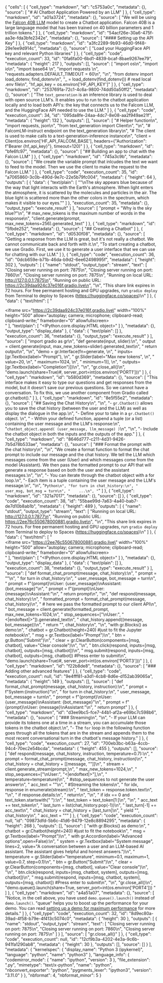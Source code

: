 {
 "cells": [
  {
   "cell_type": "markdown",
   "id": "c5753a0c",
   "metadata": {},
   "source": [
    "# AI Chatbot Application Powered by an LLM"
   ]
  },
  {
   "cell_type": "markdown",
   "id": "a01a3724",
   "metadata": {},
   "source": [
    "We will be using the [Falcon 40B LLM](https://falconllm.tii.ae/falcon.html) model to create a Chatbot application. Falcon 40B is a large language model that has been trained on 40 billion parameters and 1 trillion tokens."
   ]
  },
  {
   "cell_type": "markdown",
   "id": "54acf26e-30a6-475f-aa3e-fda3bfe2342e",
   "metadata": {},
   "source": [
    "#### Setting up the API Key"
   ]
  },
  {
   "cell_type": "markdown",
   "id": "a3fc2289-9b93-46d0-9f48-29e1ee9d914c",
   "metadata": {},
   "source": [
    "Load your HuggingFace API key and relevant Python libraries"
   ]
  },
  {
   "cell_type": "code",
   "execution_count": 33,
   "id": "0fa6fa00-6bd1-4839-bcaf-8bae9267ee79",
   "metadata": {
    "height": 217
   },
   "outputs": [],
   "source": [
    "import os\n",
    "import io\n",
    "import base64 \n",
    "import requests \n",
    "requests.adapters.DEFAULT_TIMEOUT = 60\n",
    "\n",
    "from dotenv import load_dotenv, find_dotenv\n",
    "_ = load_dotenv(find_dotenv()) # read local .env file\n",
    "hf_api_key = os.environ['HF_API_KEY']"
   ]
  },
  {
   "cell_type": "markdown",
   "id": "2537691a-72c1-4c6a-9800-74dd50a50ff2",
   "metadata": {},
   "source": [
    "The ```text_generation``` is an inference library is used to deal with open source LLM's. It enables you to run to the chatbot application locally and to load both API's: the key that connects us to the Falcom LLM, and the HuggingFace API needed to use the LLM."
   ]
  },
  {
   "cell_type": "code",
   "execution_count": 34,
   "id": "095da8fe-24aa-4dc7-8e08-aa2f949ae21f",
   "metadata": {
    "height": 132
   },
   "outputs": [],
   "source": [
    "# Helper function\n",
    "import requests, json\n",
    "from text_generation import Client\n",
    "\n",
    "# FalcomLM-instruct endpoint on the text_generation library\n",
    "# The client is used to make calls to a text-generation-inference instance\n",
    "client = Client(os.environ['HF_API_FALCOM_BASE'], headers={\"Authorization\": f\"Bearer {hf_api_key}\"}, timeout=120)"
   ]
  },
  {
   "cell_type": "markdown",
   "id": "bfe6fc97",
   "metadata": {},
   "source": [
    "## Building an app to chat with the Falcon LLM"
   ]
  },
  {
   "cell_type": "markdown",
   "id": "745a3c9b",
   "metadata": {},
   "source": [
    "We create the variable prompt that inlcudes the text we want to feed to the model.  Then we use the client to make the request to the Falcon LLM."
   ]
  },
  {
   "cell_type": "code",
   "execution_count": 35,
   "id": "a7065860-3c0b-490d-9e7c-22e5b79fc004",
   "metadata": {
    "height": 64
   },
   "outputs": [
    {
     "data": {
      "text/plain": [
       "\"\\nThe sky appears blue because of the way that light interacts with the Earth's atmosphere. When light enters the atmosphere, it is scattered by the molecules and particles in the air. The blue light is scattered more than the other colors in the spectrum, which makes it visible to our eyes.\""
      ]
     },
     "execution_count": 35,
     "metadata": {},
     "output_type": "execute_result"
    }
   ],
   "source": [
    "prompt = \"Why is the sky blue?\"\n",
    "# max_new_tokens is the maxinum number of words in the response\n",
    "client.generate(prompt, max_new_tokens=256).generated_text"
   ]
  },
  {
   "cell_type": "markdown",
   "id": "5fbde252",
   "metadata": {},
   "source": [
    "## Creating a Chatbot"
   ]
  },
  {
   "cell_type": "markdown",
   "id": "d0530f08",
   "metadata": {},
   "source": [
    "Getting a response from the LLM is great, but it's not really a chatbot. We cannot communicate back and forth with it.\n",
    "To start creating a chatbot, we use Gradio.  First, we use it to generate a user interface that we can use for chatting with our LLM."
   ]
  },
  {
   "cell_type": "code",
   "execution_count": 36,
   "id": "0dcb659e-b71b-46da-b9d2-6ee62498995f",
   "metadata": {
    "height": 302
   },
   "outputs": [
    {
     "name": "stdout",
     "output_type": "stream",
     "text": [
      "Closing server running on port: 7875\n",
      "Closing server running on port: 7860\n",
      "Closing server running on port: 7875\n",
      "Running on local URL:  http://127.0.0.1:7875\n",
      "Running on public URL: https://2c39daa924c37e016f.gradio.live\n",
      "\n",
      "This share link expires in 72 hours. For free permanent hosting and GPU upgrades, run `gradio deploy` from Terminal to deploy to Spaces (https://huggingface.co/spaces)\n"
     ]
    },
    {
     "data": {
      "text/html": [
       "<div><iframe src=\"https://2c39daa924c37e016f.gradio.live\" width=\"100%\" height=\"500\" allow=\"autoplay; camera; microphone; clipboard-read; clipboard-write;\" frameborder=\"0\" allowfullscreen></iframe></div>"
      ],
      "text/plain": [
       "<IPython.core.display.HTML object>"
      ]
     },
     "metadata": {},
     "output_type": "display_data"
    },
    {
     "data": {
      "text/plain": []
     },
     "execution_count": 36,
     "metadata": {},
     "output_type": "execute_result"
    }
   ],
   "source": [
    "import gradio as gr\n",
    "def generate(input, slider):\n",
    "    output = client.generate(input, max_new_tokens=slider).generated_text\n",
    "    return output\n",
    "\n",
    "demo = gr.Interface(fn=generate, \n",
    "                    inputs=[gr.Textbox(label=\"Prompt\"), \n",
    "                            gr.Slider(label=\"Max new tokens\", \n",
    "                                      value=20,  \n",
    "                                      maximum=1024, \n",
    "                                      minimum=1)], \n",
    "                    outputs=[gr.Textbox(label=\"Completion\")])\n",
    "\n",
    "gr.close_all()\n",
    "demo.launch(share=True)#, server_port=int(os.environ['PORT1']))"
   ]
  },
  {
   "cell_type": "markdown",
   "id": "b580d369",
   "metadata": {},
   "source": [
    "This interface makes it easy to type our questions and get responses from the model, but it doesn't save our previous questions. So we cannot have a conversation. To fix this, we use another component from Gradio called gr.chatbot()."
   ]
  },
  {
   "cell_type": "markdown",
   "id": "8e5f55e2",
   "metadata": {},
   "source": [
    "## Saving the Chat History\n",
    "\n",
    "- `gr.Chatbot()` allows you to save the chat history (between the user and the LLM) as well as display the dialogue in the app.\n",
    "- Define your  to take in a `gr.Chatbot()` object.  \n",
    "  - Within your defined function, append a tuple (or a list) containing the user message and the LLM's response:\n",
    "`chatbot_object.append( (user_message, llm_message) )`\n",
    "\n",
    "- Include the chatbot object in both the inputs and the outputs of the app."
   ]
  },
  {
   "cell_type": "markdown",
   "id": "8646d777-c211-4d31-9426-7b5d78b533ae",
   "metadata": {},
   "source": [
    "### Format the prompt with the chat history\n",
    "\n",
    "We create a format function to format the chat prompt to include our message and the chat history. We tell the LLM which messages come from the user (User) and which messages come from the model (Assistant). We then pass the formatted prompt to our API that will generate a response based on both the user and the assistant messages.\n",
    "\n",
    "- You can iterate through the chatbot object with a for loop.\n",
    "- Each item is a tuple containing the user message and the LLM's message.\n",
    "\n",
    "```Python\n",
    "for turn in chat_history:\n",
    "    user_msg, bot_msg = turn\n",
    "    ...\n",
    "```"
   ]
  },
  {
   "cell_type": "markdown",
   "id": "321a7017",
   "metadata": {},
   "source": []
  },
  {
   "cell_type": "code",
   "execution_count": 38,
   "id": "55bae99d-7a63-4a40-bab7-de7d10b8ab1b",
   "metadata": {
    "height": 489
   },
   "outputs": [
    {
     "name": "stdout",
     "output_type": "stream",
     "text": [
      "Running on local URL:  http://127.0.0.1:7877\n",
      "Running on public URL: https://2ee76c550678000881.gradio.live\n",
      "\n",
      "This share link expires in 72 hours. For free permanent hosting and GPU upgrades, run `gradio deploy` from Terminal to deploy to Spaces (https://huggingface.co/spaces)\n"
     ]
    },
    {
     "data": {
      "text/html": [
       "<div><iframe src=\"https://2ee76c550678000881.gradio.live\" width=\"100%\" height=\"500\" allow=\"autoplay; camera; microphone; clipboard-read; clipboard-write;\" frameborder=\"0\" allowfullscreen></iframe></div>"
      ],
      "text/plain": [
       "<IPython.core.display.HTML object>"
      ]
     },
     "metadata": {},
     "output_type": "display_data"
    },
    {
     "data": {
      "text/plain": []
     },
     "execution_count": 38,
     "metadata": {},
     "output_type": "execute_result"
    }
   ],
   "source": [
    "def format_chat_prompt(message, chat_history):\n",
    "    prompt = \"\"\n",
    "    for turn in chat_history:\n",
    "        user_message, bot_message = turn\n",
    "        prompt = f\"{prompt}\\nUser: {user_message}\\nAssistant: {bot_message}\"\n",
    "    prompt = f\"{prompt}\\nUser: {message}\\nAssistant:\"\n",
    "    return prompt\n",
    "\n",
    "def respond(message, chat_history):\n",
    "        formatted_prompt = format_chat_prompt(message, chat_history)\n",
    "        # here we pass the formatted prompt to our client API\n",
    "        bot_message = client.generate(formatted_prompt, max_new_tokens=1024,\n",
    "                                      stop_sequences=[\"\\nUser:\", \"<|endoftext|>\"]).generated_text\n",
    "        chat_history.append((message, bot_message))\n",
    "        return \"\", chat_history\n",
    "\n",
    "with gr.Blocks() as demo:\n",
    "    chatbot = gr.Chatbot(height=240) #just to fit the Jupyter notebook\n",
    "    msg = gr.Textbox(label=\"Prompt\")\n",
    "    btn = gr.Button(\"Submit\")\n",
    "    clear = gr.ClearButton(components=[msg, chatbot], value=\"Clear console\")\n",
    "\n",
    "    btn.click(respond, inputs=[msg, chatbot], outputs=[msg, chatbot])\n",
    "    msg.submit(respond, inputs=[msg, chatbot], outputs=[msg, chatbot]) #Press enter to submit\n",
    "demo.launch(share=True)#, server_port=int(os.environ['PORT3']))"
   ]
  },
  {
   "cell_type": "markdown",
   "id": "f22b8de8",
   "metadata": {},
   "source": [
    "### Adding other advanced features"
   ]
  },
  {
   "cell_type": "code",
   "execution_count": null,
   "id": "9e4fff81-a3d1-4cb8-8d6e-d152ab39065a",
   "metadata": {
    "height": 149
   },
   "outputs": [],
   "source": [
    "def format_chat_prompt(message, chat_history, instruction):\n",
    "    prompt = f\"System:{instruction}\"\n",
    "    for turn in chat_history:\n",
    "        user_message, bot_message = turn\n",
    "        prompt = f\"{prompt}\\nUser: {user_message}\\nAssistant: {bot_message}\"\n",
    "    prompt = f\"{prompt}\\nUser: {message}\\nAssistant:\"\n",
    "    return prompt"
   ]
  },
  {
   "cell_type": "markdown",
   "id": "d3ee9bc5-fce7-44b1-af2a-e69bc7c598b6",
   "metadata": {},
   "source": [
    "### Streaming\n",
    "\n",
    "- If your LLM can provide its tokens one at a time in a stream, you can accumulate those tokens in the chatbot object.\n",
    "- The `for` loop in the following function goes through all the tokens that are in the stream and appends them to the most recent conversational turn in the chatbot's message history."
   ]
  },
  {
   "cell_type": "code",
   "execution_count": 27,
   "id": "700eb3bc-b63a-4ccb-94c4-70ec2e54bcda",
   "metadata": {
    "height": 455
   },
   "outputs": [],
   "source": [
    "def respond(message, chat_history, instruction, temperature=0.7):\n",
    "    prompt = format_chat_prompt(message, chat_history, instruction)\n",
    "    chat_history = chat_history + [[message, \"\"]]\n",
    "    stream = client.generate_stream(prompt,\n",
    "                                      max_new_tokens=1024,\n",
    "                                      stop_sequences=[\"\\nUser:\", \"<|endoftext|>\"],\n",
    "                                      temperature=temperature)\n",
    "                                      #stop_sequences to not generate the user answer\n",
    "    acc_text = \"\"\n",
    "    #Streaming the tokens\n",
    "    for idx, response in enumerate(stream):\n",
    "            text_token = response.token.text\n",
    "\n",
    "            if response.details:\n",
    "                return\n",
    "\n",
    "            if idx == 0 and text_token.startswith(\" \"):\n",
    "                text_token = text_token[1:]\n",
    "\n",
    "            acc_text += text_token\n",
    "            last_turn = list(chat_history.pop(-1))\n",
    "            last_turn[-1] += acc_text\n",
    "            chat_history = chat_history + [last_turn]\n",
    "            yield \"\", chat_history\n",
    "            acc_text = \"\""
   ]
  },
  {
   "cell_type": "code",
   "execution_count": null,
   "id": "09873dfd-5b6c-41d6-9479-12e8c8894295",
   "metadata": {
    "height": 268
   },
   "outputs": [],
   "source": [
    "with gr.Blocks() as demo:\n",
    "    chatbot = gr.Chatbot(height=240) #just to fit the notebook\n",
    "    msg = gr.Textbox(label=\"Prompt\")\n",
    "    with gr.Accordion(label=\"Advanced options\",open=False):\n",
    "        system = gr.Textbox(label=\"System message\", lines=2, value=\"A conversation between a user and an LLM-based AI assistant. The assistant gives helpful and honest answers.\")\n",
    "        temperature = gr.Slider(label=\"temperature\", minimum=0.1, maximum=1, value=0.7, step=0.1)\n",
    "    btn = gr.Button(\"Submit\")\n",
    "    clear = gr.ClearButton(components=[msg, chatbot], value=\"Clear console\")\n",
    "\n",
    "    btn.click(respond, inputs=[msg, chatbot, system], outputs=[msg, chatbot])\n",
    "    msg.submit(respond, inputs=[msg, chatbot, system], outputs=[msg, chatbot]) #Press enter to submit\n",
    "\n",
    "gr.close_all()\n",
    "demo.queue().launch(share=True, server_port=int(os.environ['PORT4']))    "
   ]
  },
  {
   "cell_type": "markdown",
   "id": "a4a51a07",
   "metadata": {},
   "source": [
    "Notice, in the cell above, you have used `demo.queue().launch()` instead of `demo.launch()`. \"queue\" helps you to boost up the performance for your demo. You can read [setting up a demo for maximum performance](https://www.gradio.app/guides/setting-up-a-demo-for-maximum-performance) for more details."
   ]
  },
  {
   "cell_type": "code",
   "execution_count": 32,
   "id": "8d9ec80a-39ad-4f58-b79e-4f413c5074c0",
   "metadata": {
    "height": 30
   },
   "outputs": [
    {
     "name": "stdout",
     "output_type": "stream",
     "text": [
      "Closing server running on port: 7875\n",
      "Closing server running on port: 7860\n",
      "Closing server running on port: 7875\n"
     ]
    }
   ],
   "source": [
    "gr.close_all()"
   ]
  },
  {
   "cell_type": "code",
   "execution_count": null,
   "id": "12cf9b3a-4202-4e3a-9c6b-941fa1290ab8",
   "metadata": {
    "height": 30
   },
   "outputs": [],
   "source": []
  }
 ],
 "metadata": {
  "kernelspec": {
   "display_name": "Python 3 (ipykernel)",
   "language": "python",
   "name": "python3"
  },
  "language_info": {
   "codemirror_mode": {
    "name": "ipython",
    "version": 3
   },
   "file_extension": ".py",
   "mimetype": "text/x-python",
   "name": "python",
   "nbconvert_exporter": "python",
   "pygments_lexer": "ipython3",
   "version": "3.11.0"
  }
 },
 "nbformat": 4,
 "nbformat_minor": 5
}
